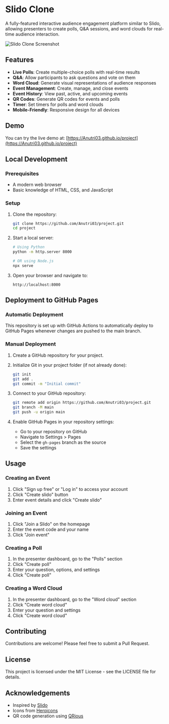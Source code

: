 # Slido Clone

A fully-featured interactive audience engagement platform similar to Slido, allowing presenters to create polls, Q&A sessions, and word clouds for real-time audience interaction.

![Slido Clone Screenshot](https://i.imgur.com/placeholder.png)

## Features

- **Live Polls**: Create multiple-choice polls with real-time results
- **Q&A**: Allow participants to ask questions and vote on them
- **Word Cloud**: Generate visual representations of audience responses
- **Event Management**: Create, manage, and close events
- **Event History**: View past, active, and upcoming events
- **QR Codes**: Generate QR codes for events and polls
- **Timer**: Set timers for polls and word clouds
- **Mobile-Friendly**: Responsive design for all devices

## Demo

You can try the live demo at: [https://Anutri03.github.io/project](https://Anutri03.github.io/project)

## Local Development

### Prerequisites

- A modern web browser
- Basic knowledge of HTML, CSS, and JavaScript

### Setup

1. Clone the repository:
   ```bash
   git clone https://github.com/Anutri03/project.git
   cd project
   ```

2. Start a local server:
   ```bash
   # Using Python
   python -m http.server 8000
   
   # OR using Node.js
   npx serve
   ```

3. Open your browser and navigate to:
   ```
   http://localhost:8000
   ```

## Deployment to GitHub Pages

### Automatic Deployment

This repository is set up with GitHub Actions to automatically deploy to GitHub Pages whenever changes are pushed to the main branch.

### Manual Deployment

1. Create a GitHub repository for your project.

2. Initialize Git in your project folder (if not already done):
   ```bash
   git init
   git add .
   git commit -m "Initial commit"
   ```

3. Connect to your GitHub repository:
   ```bash
   git remote add origin https://github.com/Anutri03/project.git
   git branch -M main
   git push -u origin main
   ```

4. Enable GitHub Pages in your repository settings:
   - Go to your repository on GitHub
   - Navigate to Settings > Pages
   - Select the `gh-pages` branch as the source
   - Save the settings

## Usage

### Creating an Event

1. Click "Sign up free" or "Log in" to access your account
2. Click "Create slido" button
3. Enter event details and click "Create slido"

### Joining an Event

1. Click "Join a Slido" on the homepage
2. Enter the event code and your name
3. Click "Join event"

### Creating a Poll

1. In the presenter dashboard, go to the "Polls" section
2. Click "Create poll"
3. Enter your question, options, and settings
4. Click "Create poll"

### Creating a Word Cloud

1. In the presenter dashboard, go to the "Word cloud" section
2. Click "Create word cloud"
3. Enter your question and settings
4. Click "Create word cloud"

## Contributing

Contributions are welcome! Please feel free to submit a Pull Request.

## License

This project is licensed under the MIT License - see the LICENSE file for details.

## Acknowledgements

- Inspired by [Slido](https://www.slido.com)
- Icons from [Heroicons](https://heroicons.com)
- QR code generation using [QRious](https://github.com/neocotic/qrious) 